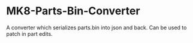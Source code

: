 # MK8-Parts-Bin-Converter
A converter which serializes parts.bin into json and back. Can be used to patch in part edits.
